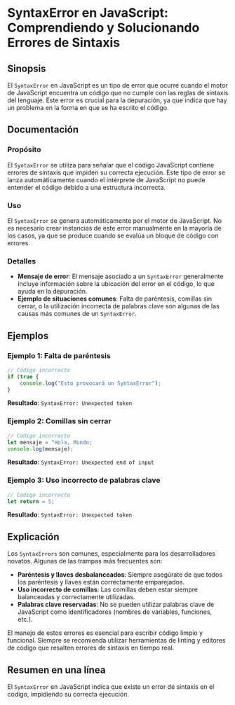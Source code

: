 <!--
Meta Description: # SyntaxError en JavaScript: Comprendiendo y Solucionando Errores de Sintaxis ## Sinopsis El `SyntaxError` en JavaScript es un tipo de error que ocurr...
Meta Keywords: que, código, syntaxerror, javascript, error
-->

# SyntaxError en JavaScript: Comprendiendo y Solucionando Errores de Sintaxis

## Sinopsis
El `SyntaxError` en JavaScript es un tipo de error que ocurre cuando el motor de JavaScript encuentra un código que no cumple con las reglas de sintaxis del lenguaje. Este error es crucial para la depuración, ya que indica que hay un problema en la forma en que se ha escrito el código.

## Documentación

### Propósito
El `SyntaxError` se utiliza para señalar que el código JavaScript contiene errores de sintaxis que impiden su correcta ejecución. Este tipo de error se lanza automáticamente cuando el intérprete de JavaScript no puede entender el código debido a una estructura incorrecta.

### Uso
El `SyntaxError` se genera automáticamente por el motor de JavaScript. No es necesario crear instancias de este error manualmente en la mayoría de los casos, ya que se produce cuando se evalúa un bloque de código con errores.

### Detalles
- **Mensaje de error**: El mensaje asociado a un `SyntaxError` generalmente incluye información sobre la ubicación del error en el código, lo que ayuda en la depuración.
- **Ejemplo de situaciones comunes**: Falta de paréntesis, comillas sin cerrar, o la utilización incorrecta de palabras clave son algunas de las causas más comunes de un `SyntaxError`.

## Ejemplos

### Ejemplo 1: Falta de paréntesis
```javascript
// Código incorrecto
if (true {
    console.log("Esto provocará un SyntaxError");
}
```
**Resultado**: `SyntaxError: Unexpected token`

### Ejemplo 2: Comillas sin cerrar
```javascript
// Código incorrecto
let mensaje = "Hola, Mundo;
console.log(mensaje);
```
**Resultado**: `SyntaxError: Unexpected end of input`

### Ejemplo 3: Uso incorrecto de palabras clave
```javascript
// Código incorrecto
let return = 5;
```
**Resultado**: `SyntaxError: Unexpected token`

## Explicación
Los `SyntaxErrors` son comunes, especialmente para los desarrolladores novatos. Algunas de las trampas más frecuentes son:

- **Paréntesis y llaves desbalanceados**: Siempre asegúrate de que todos los paréntesis y llaves están correctamente emparejados.
- **Uso incorrecto de comillas**: Las comillas deben estar siempre balanceadas y correctamente utilizadas.
- **Palabras clave reservadas**: No se pueden utilizar palabras clave de JavaScript como identificadores (nombres de variables, funciones, etc.).

El manejo de estos errores es esencial para escribir código limpio y funcional. Siempre se recomienda utilizar herramientas de linting y editores de código que resalten errores de sintaxis en tiempo real.

## Resumen en una línea
El `SyntaxError` en JavaScript indica que existe un error de sintaxis en el código, impidiendo su correcta ejecución.